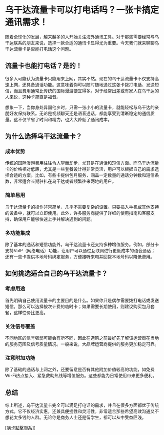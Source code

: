 # 乌干达流量卡可以打电话吗？一张卡搞定通讯需求！

随着全球化的发展，越来越多的人开始关注海外通讯工具。对于那些需要经常与乌干达联系的朋友来说，选择一款合适的通讯卡显得尤为重要。今天我们就来聊聊乌干达流量卡是否能打电话这个问题。

## 流量卡也能打电话？是的！

很多人可能认为流量卡只能用来上网，其实不然。现在的乌干达流量卡不仅支持高速上网，还具备通话功能。这意味着你可以随时随地通过这张卡拨打电话、发送短信，而且费用通常比传统的国际漫游便宜得多。对于经常出差或有家人在乌干达的人来说，这种卡简直是福音。

想象一下，当你身处异国他乡时，只需一张小小的流量卡，就能轻松与乌干达的亲朋好友保持联系。无论是视频聊天还是语音通话，都能享受到清晰稳定的通信质量。这不仅节省了时间和精力，也大大降低了通讯成本。

## 为什么选择乌干达流量卡？

### 成本优势

传统的国际漫游费用往往令人望而却步，尤其是在通话和短信方面。而乌干达流量卡的价格相对低廉，尤其是一些套餐设计得非常灵活，用户可以根据自己的需求选择合适的方案。比如，有些卡提供包月服务，涵盖一定数量的通话分钟数和短信条数，非常适合长期驻扎在乌干达或者频繁往来两地的用户。

### 简单易用

乌干达流量卡的操作非常简单，几乎不需要复杂的设置。只要插入手机或其他支持的设备中，就可以立即使用。此外，许多服务商提供了详细的使用指南和客服支持，确保用户能够快速上手并解决遇到的问题。

### 多功能集成

除了基本的通话和短信功能外，乌干达流量卡还支持多种增值服务。例如，部分卡支持VoIP（网络电话）功能，让用户可以通过互联网进行更低成本的语音通话；还有一些卡提供本地号码绑定服务，方便接听来电并回拨本地号码以降低费用。

## 如何挑选适合自己的乌干达流量卡？

### 考虑用途

首先明确自己使用流量卡的主要目的是什么。如果你只是偶尔需要拨打电话或发送短信，那么可以选择按次计费的临时卡；如果需要长期使用，则建议购买包月套餐，这样性价比更高。

### 关注信号覆盖

不同地区的信号强弱可能会有所不同，因此在选购之前最好先了解该运营商在当地的服务范围及信号质量情况。一般来说，大品牌运营商提供的服务更加稳定可靠。

### 注意附加功能

除了基础的通话与上网之外，还要留意是否有其他附加价值较高的功能，如免费Wi-Fi热点接入、紧急救助热线等增值服务。这些都能为日常使用带来更多便利。

## 总结

综上所述，乌干达流量卡完全可以满足打电话的需求，并且在很多方面都优于传统方式。它不仅经济实惠，还兼具便捷性和灵活性，非常适合那些希望高效沟通又不想花太多钱的人群。无论你是商务人士还是留学生，都可以从中受益匪浅。

[[購卡點擊聯系](https://t.me/s/esim1088)]]